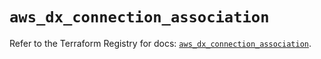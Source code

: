 # `aws_dx_connection_association`

Refer to the Terraform Registry for docs: [`aws_dx_connection_association`](https://registry.terraform.io/providers/hashicorp/aws/5.100.0/docs/resources/dx_connection_association).
